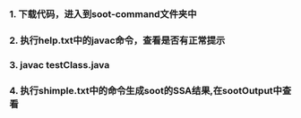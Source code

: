 ### 1. 下载代码，进入到soot-command文件夹中
### 2. 执行help.txt中的javac命令，查看是否有正常提示
### 3. javac testClass.java
### 4. 执行shimple.txt中的命令生成soot的SSA结果,在sootOutput中查看